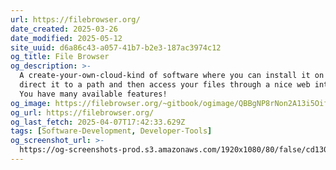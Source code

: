 ```yaml
---
url: https://filebrowser.org/
date_created: 2025-03-26
date_modified: 2025-05-12
site_uuid: d6a86c43-a057-41b7-b2e3-187ac3974c12
og_title: File Browser
og_description: >-
  A create-your-own-cloud-kind of software where you can install it on a server,
  direct it to a path and then access your files through a nice web interface.
  You have many available features!
og_image: https://filebrowser.org/~gitbook/ogimage/QBBgNP8rNon2A13i5Oif
og_url: https://filebrowser.org/
og_last_fetch: 2025-04-07T17:42:33.629Z
tags: [Software-Development, Developer-Tools]
og_screenshot_url: >-
  https://og-screenshots-prod.s3.amazonaws.com/1920x1080/80/false/cd130a0fd98b2736868db413f5c1c4063cedd8f87ae415bcd787effc1062e176.jpeg
---
```





